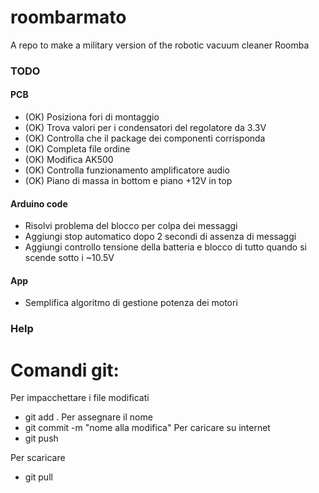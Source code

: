 # roombarmato
A repo to make a military version of the robotic vacuum cleaner Roomba

### TODO
#### PCB
- (OK) Posiziona fori di montaggio
- (OK) Trova valori per i condensatori del regolatore da 3.3V
- (OK) Controlla che il package dei componenti corrisponda
- (OK) Completa file ordine
- (OK) Modifica AK500
- (OK) Controlla funzionamento amplificatore audio
- (OK) Piano di massa in bottom e piano +12V in top

#### Arduino code
- Risolvi problema del blocco per colpa dei messaggi
- Aggiungi stop automatico dopo 2 secondi di assenza di messaggi
- Aggiungi controllo tensione della batteria e blocco di tutto quando si scende sotto i ~10.5V

#### App
- Semplifica algoritmo di gestione potenza dei motori

### Help
# Comandi git:
Per impacchettare i file modificati
- git add .
Per assegnare il nome
- git commit -m "nome alla modifica"
Per caricare su internet
- git push

Per scaricare
- git pull
